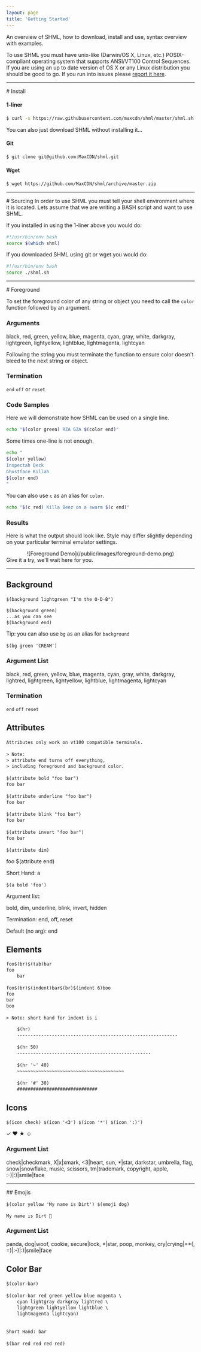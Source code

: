```yaml
---
layout: page
title: 'Getting Started'
---
```


<p class="message">
  An overview of SHML, how to download, install and use, syntax overview with examples.
</p>

To use SHML you must have unix-like (Darwin/OS X, Linux, etc.) POSIX-compliant operating system that supports ANSI/VT100 Control Sequences.  If you are using an up to date version of OS X or any Linux distribution you should be good to go.  If you run into issues please [report it here](https://github.com/MaxCDN/shml/issues).

<hr>
<a name="Install"></a>
# Install

#### 1-liner
```bash
$ curl -s https://raw.githubusercontent.com/maxcdn/shml/master/shml.sh -o /usr/local/bin/shml && chmod +x /usr/local/bin/shml
```

<p class="message">
You can also just download SHML without installing it...
</p>

#### Git
```bash
$ git clone git@github.com:MaxCDN/shml.git
```

#### Wget
```bash
$ wget https://github.com/MaxCDN/shml/archive/master.zip
```

<hr>
<a name="Sourcing"></a>
# Sourcing
In order to use SHML you must tell your shell environment where it is located.  Lets assume that we are writing a BASH script and want to use SHML.

If you installed in using the 1-liner above you would do:

```bash
#!/usr/bin/env bash
source $(which shml)
```

If you downloaded SHML using git or wget you would do:

```bash
#!/usr/bin/env bash
source ./shml.sh
```
<hr>
<a name="Foreground"></a>
# Foreground

To set the foreground color of any string or object you need to call the `color` function followed by an argument.

### Arguments

<p class="message">
black, red, green, yellow, blue, magenta, cyan, gray,
white, darkgray, lightgreen, lightyellow, lightblue,
lightmagenta, lightcyan
</p>

Following the string you must terminate the function to ensure color doesn't bleed to the next string or object.

### Termination
`end` `off` or `reset`

### Code Samples

Here we will demonstrate how SHML can be used on a single line.

```bash
echo "$(color green) RZA GZA $(color end)"
```
Some times one-line is not enough.

```bash
echo "
$(color yellow)
Inspectah Deck
Ghostface Killah
$(color end)
"
```

You can also use `c` as an alias for `color`.

```bash
echo "$(c red) Killa Beez on a swarm $(c end)"
```

### Results
Here is what the output should look like.  Style may differ slightly depending on your particular terminal emulator settings.
<center>
![Foreground Demo](/public/images/foreground-demo.png)
</center>
Give it a try, we'll wait here for you.
<hr>

<a name="Background"></a>
## Background

`$(background lightgreen "I'm the O-D-B")`

```
$(background green)
...as you can see
$(background end)
```

Tip: you can also use `bg` as an alias for `background`

`$(bg green 'CREAM')`

### Argument List

<p class="message">
black, red, green, yellow, blue, magenta, cyan, gray,
white, darkgray, lightred, lightgreen, lightyellow,
lightblue, lightmagenta, lightcyan
</p>

### Termination
`end` `off` `reset`

<a name="Attributes"></a>
## Attributes

    Attributes only work on vt100 compatible terminals.

    > Note:
    > attribute end turns off everything,
    > including foreground and background color.

    $(attribute bold "foo bar")
    foo bar

    $(attribute underline "foo bar")
    foo bar

    $(attribute blink "foo bar")
    foo bar

    $(attribute invert "foo bar")
    foo bar

    $(attribute dim)
foo
    $(attribute end)

Short Hand: a

`$(a bold 'foo')`

Argument list:

bold, dim, underline, blink, invert, hidden

Termination: end, off, reset

Default (no arg): end

<a name="Elements"></a>
## Elements

    foo$(br)$(tab)bar
    foo
        bar

    foo$(br)$(indent)bar$(br)$(indent 6)boo
    foo
    bar
    boo

    > Note: short hand for indent is i
```
    $(hr)
    ------------------------------------------------------------

    $(hr 50)
    --------------------------------------------------

    $(hr '~' 40)
    ~~~~~~~~~~~~~~~~~~~~~~~~~~~~~~~~~~~~~~~~

    $(hr '#' 30)
    ##############################
```

<a name="Icons"></a>
## Icons

`$(icon check) $(icon '<3') $(icon '*') $(icon ':)')`

✓ ❤ ★ ☺

### Argument List

<p class ="method">
check|checkmark, X|x|xmark, <3|heart, sun, *|star,
darkstar, umbrella, flag, snow|snowflake, music,
scissors, tm|trademark, copyright, apple,
:-)|:)|smile|face
</p>
<hr>
<a name="Emojis"></a>
## Emojis

`$(color yellow 'My name is Dirt') $(emoji dog)`

`My name is Dirt 🐶`

### Argument List

<p class="message">
panda, dog|woof, cookie, secure|lock, *|star,
poop, monkey, cry|crying|=*(, =)|:-)|:)|smile|face
</p>


<a name="Color-Bar"></a>
## Color Bar

```
$(color-bar)

$(color-bar red green yellow blue magenta \
    cyan lightgray darkgray lightred \
    lightgreen lightyellow lightblue \
    lightmagenta lightcyan)


Short Hand: bar

$(bar red red red red)
```
